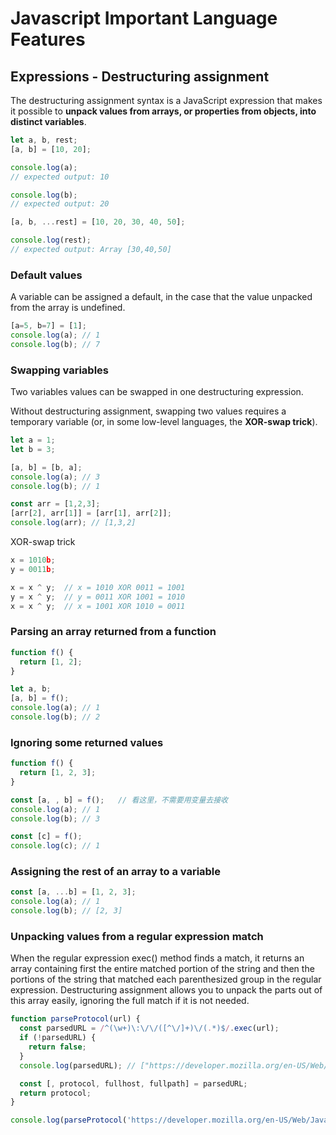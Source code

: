 # Javascript Important Language Features

## Expressions - Destructuring assignment

The destructuring assignment syntax is a JavaScript expression that makes it possible to **unpack values from arrays, or properties from objects, into distinct variables**.

```javascript
let a, b, rest;
[a, b] = [10, 20];

console.log(a);
// expected output: 10

console.log(b);
// expected output: 20

[a, b, ...rest] = [10, 20, 30, 40, 50];

console.log(rest);
// expected output: Array [30,40,50]
```

### Default values
A variable can be assigned a default, in the case that the value unpacked from the array is undefined.

```javascript
[a=5, b=7] = [1];
console.log(a); // 1
console.log(b); // 7
```

### Swapping variables
Two variables values can be swapped in one destructuring expression.

Without destructuring assignment, swapping two values requires a temporary variable (or, in some low-level languages, the **XOR-swap trick**).

```javascript
let a = 1;
let b = 3;

[a, b] = [b, a];
console.log(a); // 3
console.log(b); // 1

const arr = [1,2,3];
[arr[2], arr[1]] = [arr[1], arr[2]];
console.log(arr); // [1,3,2]

```

XOR-swap trick
```c
x = 1010b;
y = 0011b;

x = x ^ y;  // x = 1010 XOR 0011 = 1001
y = x ^ y;  // y = 0011 XOR 1001 = 1010
x = x ^ y;  // x = 1001 XOR 1010 = 0011
```

### Parsing an array returned from a function
```javascript
function f() {
  return [1, 2];
}

let a, b; 
[a, b] = f(); 
console.log(a); // 1
console.log(b); // 2
```

### Ignoring some returned values

```javascript
function f() {
  return [1, 2, 3];
}

const [a, , b] = f();   // 看这里，不需要用变量去接收
console.log(a); // 1
console.log(b); // 3

const [c] = f();
console.log(c); // 1
```

### Assigning the rest of an array to a variable
```javascript
const [a, ...b] = [1, 2, 3];
console.log(a); // 1
console.log(b); // [2, 3]
```

### Unpacking values from a regular expression match
When the regular expression exec() method finds a match, it returns an array containing first the entire matched portion of the string and then the portions of the string that matched each parenthesized group in the regular expression. Destructuring assignment allows you to unpack the parts out of this array easily, ignoring the full match if it is not needed.


```javascript
function parseProtocol(url) { 
  const parsedURL = /^(\w+)\:\/\/([^\/]+)\/(.*)$/.exec(url);
  if (!parsedURL) {
    return false;
  }
  console.log(parsedURL); // ["https://developer.mozilla.org/en-US/Web/JavaScript", "https", "developer.mozilla.org", "en-US/Web/JavaScript"]

  const [, protocol, fullhost, fullpath] = parsedURL;
  return protocol;
}

console.log(parseProtocol('https://developer.mozilla.org/en-US/Web/JavaScript')); // "https"
```



